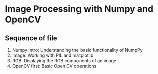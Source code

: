 # Image Processing with Numpy and OpenCV  
## Sequence of file  
1. Numpy Intro: Understanding the basic functionality of NumpPy  
2. Image: Working with PIL and matplotlib  
3. RGB: Displaying the RGB components of an image  
4. OpenCV first: Basic Open CV operations
